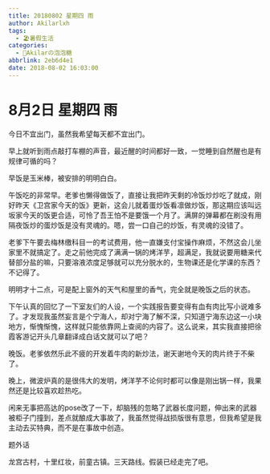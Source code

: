 ```yaml
---
title: 20180802 星期四 雨
author: Akilarlxh
tags:
  - 🏖️暑假生活
categories:
  - 🍬Akilarの泡泡糖
abbrlink: 2eb6d4e1
date: 2018-08-02 16:03:00
---
```

# 8月2日 星期四 雨

今日不宜出门，虽然我希望每天都不宜出门。

早上就听到雨点敲打车棚的声音，最近醒的时间都好一致，一觉睡到自然醒也是有规律可循的吗？

早饭是玉米棒，被安排的明明白白。

午饭吃的非常早。老爹也懒得做饭了，直接让我把昨天剩的冷饭炒炒吃了就成，刚好昨天《卫宫家今天的饭》更新，这会儿就着蛋炒饭看凛做炒饭，那这期应该叫远坂家今天的饭更合适，可怜了吾王怕不是要饿一个月了。满屏的弹幕都在刷没有用隔夜饭炒的蛋炒饭是没有灵魂的。嗯，尝一口自己的炒饭，有灵魂的没错了。

老爹下午要去梅林缴科目一的考试费用，他一直嫌支付宝操作麻烦，不然这会儿坐家里不就搞定了。走之前他完成了满满一锅的烤洋芋，超满足，我就说要用糖来代替部分盐的嘛，只要溶液浓度足够就可以充分脱水的，生物课还是化学课的东西？不记得了。

明明才十二点，可是配上窗外的天气和屋里的香气，完全就是晚饭之后的状态。

下午认真的回忆了一下室友们的人设，一个实践报告要变得有血有肉比写小说难多了。才发现我虽然妄言是个宁海人，却对宁海了解不深，只知道宁海东边这一小块地方，惭愧惭愧，这样就只能依靠网上查阅的内容了。这么说来，其实我直接把徐霞客游记开头几章翻译成白话文就可以了吧？

晚饭。老爹依然乐此不疲的开发着牛肉的新炒法，谢天谢地今天的肉片终于不柴了。

晚上，微波炉真的是很伟大的发明，烤洋芋不论何时都可以像是刚出锅一样，我果然还是比较喜欢趁热吃。

闲来无事把高达的pose改了一下，却脑残的忽略了武器长度问题，伸出来的武器被柜子门撞到，差点就酿成大事故了，我虽然觉得战损版很有意思，但我希望是我主动去买特典，而不是在事故中创造。

题外话

龙宫古村，十里红妆，前童古镇。三天路线。假装已经走完了吧。

